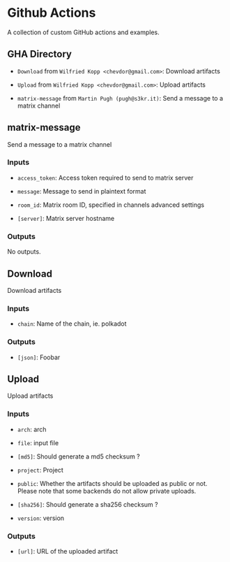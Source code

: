 # Github Actions

A collection of custom GitHub actions and examples.

## GHA Directory

-   `Download` from `Wilfried Kopp <chevdor@gmail.com>`: Download artifacts

-   `Upload` from `Wilfried Kopp <chevdor@gmail.com>`: Upload artifacts

-   `matrix-message` from `Martin Pugh (pugh@s3kr.it)`: Send a message to a matrix channel

## matrix-message

Send a message to a matrix channel

### Inputs

-   `access_token`: Access token required to send to matrix server

-   `message`: Message to send in plaintext format

-   `room_id`: Matrix room ID, specified in channels advanced settings

-   `[server]`: Matrix server hostname

### Outputs

No outputs.

## Download

Download artifacts

### Inputs

-   `chain`: Name of the chain, ie. polkadot

### Outputs

-   `[json]`: Foobar

## Upload

Upload artifacts

### Inputs

-   `arch`: arch

-   `file`: input file

-   `[md5]`: Should generate a md5 checksum ?

-   `project`: Project

-   `public`: Whether the artifacts should be uploaded as public or not. Please note that some backends do not allow private uploads.

-   `[sha256]`: Should generate a sha256 checksum ?

-   `version`: version

### Outputs

-   `[url]`: URL of the uploaded artifact
